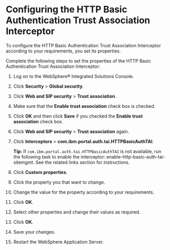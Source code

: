 # Configuring the HTTP Basic Authentication Trust Association Interceptor

To configure the HTTP Basic Authentication Trust Association Interceptor according to your requirements, you set its properties.

Complete the following steps to set the properties of the HTTP Basic Authentication Trust Association Interceptor:

1.  Log on to the WebSphere® Integrated Solutions Console.

2.  Click **Security** \> **Global security**.

3.  Click **Web and SIP security** \> **Trust association**.

4.  Make sure that the **Enable trust association** check box is checked.

5.  Click **OK** and then click **Save** if you checked the **Enable trust association** check box.

6.  Click **Web and SIP security** \> **Trust association** again.

7.  Click **Interceptors** \> **com.ibm.portal.auth.tai.HTTPBasicAuthTAI**.

    **Tip:** If `com.ibm.portal.auth.tai.HTTPBasicAuthTAI` is not available, run the following task to enable the interceptor: enable-http-basic-auth-tai-sitemgmt. See the related links section for instructions.

8.  Click **Custom properties**.

9.  Click the property you that want to change.

10. Change the value for the property according to your requirements.

11. Click **OK**.

12. Select other properties and change their values as required.

13. Click **OK**.

14. Save your changes.

15. Restart the WebSphere Application Server.



